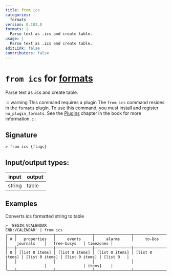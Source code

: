 ```yaml
---
title: from ics
categories: |
  formats
version: 0.103.0
formats: |
  Parse text as .ics and create table.
usage: |
  Parse text as .ics and create table.
editLink: false
contributors: false
---
```

<!-- This file is automatically generated. Please edit the command in https://github.com/nushell/nushell instead. -->

# `from ics` for [formats](/commands/categories/formats.md)

<div class='command-title'>Parse text as .ics and create table.</div>

::: warning This command requires a plugin
The `from ics` command resides in the `formats` plugin.
To use this command, you must install and register `nu_plugin_formats`.
See the [Plugins](/book/plugins.html) chapter in the book for more information.
:::


## Signature

```> from ics {flags} ```


## Input/output types:

| input  | output |
| ------ | ------ |
| string | table  |

## Examples

Converts ics formatted string to table
```nu
> 'BEGIN:VCALENDAR
END:VCALENDAR' | from ics
╭───┬────────────────┬────────────────┬────────────────┬────────────────┬────────────────┬────────────────┬───────────╮
│ # │   properties   │     events     │     alarms     │     to-Dos     │    journals    │   free-busys   │ timezones │
├───┼────────────────┼────────────────┼────────────────┼────────────────┼────────────────┼────────────────┼───────────┤
│ 0 │ [list 0 items] │ [list 0 items] │ [list 0 items] │ [list 0 items] │ [list 0 items] │ [list 0 items] │ [list 0   │
│   │                │                │                │                │                │                │ items]    │
╰───┴────────────────┴────────────────┴────────────────┴────────────────┴────────────────┴────────────────┴───────────╯

```
